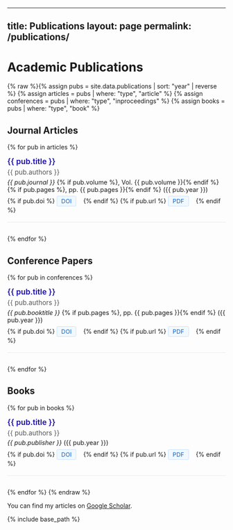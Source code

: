 
---
title: Publications
layout: page
permalink: /publications/
---

# Academic Publications

{% raw %}{% assign pubs = site.data.publications | sort: "year" | reverse %}
{% assign articles = pubs | where: "type", "article" %}
{% assign conferences = pubs | where: "type", "inproceedings" %}
{% assign books = pubs | where: "type", "book" %}

## Journal Articles
{% for pub in articles %}
<div class="pub-item">
  <div class="pub-title">{{ pub.title }}</div>
  <div class="pub-authors">{{ pub.authors }}</div>
  <div class="pub-venue">
    <em>{{ pub.journal }}</em>
    {% if pub.volume %}, Vol. {{ pub.volume }}{% endif %}
    {% if pub.pages %}, pp. {{ pub.pages }}{% endif %}
    ({{ pub.year }})
  </div>
  <div class="pub-links">
    {% if pub.doi %}
    <a href="https://doi.org/{{ pub.doi }}" target="_blank">DOI</a>
    {% endif %}
    {% if pub.url %}
    <a href="{{ pub.url }}" target="_blank">PDF</a>
    {% endif %}
  </div>
</div>
{% endfor %}

## Conference Papers
{% for pub in conferences %}
<div class="pub-item">
  <div class="pub-title">{{ pub.title }}</div>
  <div class="pub-authors">{{ pub.authors }}</div>
  <div class="pub-venue">
    <em>{{ pub.booktitle }}</em>
    {% if pub.pages %}, pp. {{ pub.pages }}{% endif %}
    ({{ pub.year }})
  </div>
  <div class="pub-links">
    {% if pub.doi %}
    <a href="https://doi.org/{{ pub.doi }}" target="_blank">DOI</a>
    {% endif %}
    {% if pub.url %}
    <a href="{{ pub.url }}" target="_blank">PDF</a>
    {% endif %}
  </div>
</div>
{% endfor %}

## Books
{% for pub in books %}
<div class="pub-item">
  <div class="pub-title">{{ pub.title }}</div>
  <div class="pub-authors">{{ pub.authors }}</div>
  <div class="pub-venue">
    <em>{{ pub.publisher }}</em> ({{ pub.year }})
  </div>
  <div class="pub-links">
    {% if pub.doi %}
    <a href="https://doi.org/{{ pub.doi }}" target="_blank">DOI</a>
    {% endif %}
    {% if pub.url %}
    <a href="{{ pub.url }}" target="_blank">PDF</a>
    {% endif %}
  </div>
</div>
{% endfor %}

<style>
.pub-item {
  margin-bottom: 1.8rem;
  padding-bottom: 1.2rem;
  border-bottom: 1px solid #eaeaea;
}
.pub-title {
  font-weight: 600;
  font-size: 1.1rem;
  margin-bottom: 0.3rem;
  color: #1a0dab;
}
.pub-authors {
  font-size: 0.95rem;
  color: #555;
  margin-bottom: 0.3rem;
}
.pub-venue {
  font-size: 0.9rem;
  margin-bottom: 0.4rem;
}
.pub-links a {
  display: inline-block;
  margin-right: 12px;
  padding: 3px 10px;
  background: #f1f8ff;
  border: 1px solid #c8e1ff;
  border-radius: 3px;
  color: #0366d6;
  text-decoration: none;
  font-size: 0.85rem;
}
.pub-links a:hover {
  background: #def;
}
</style>{% endraw %}
  You can find my articles on [Google Scholar](https://scholar.google.com/citations?user=IgJsqoIAAAAJ&hl=en&authuser=1).

  
{% include base_path %}
